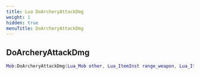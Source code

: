 ```yaml
---
title: Lua DoArcheryAttackDmg
weight: 1
hidden: true
menuTitle: DoArcheryAttackDmg
---
```

## DoArcheryAttackDmg
```lua
Mob:DoArcheryAttackDmg(Lua_Mob other, Lua_ItemInst range_weapon, Lua_ItemInst ammo, number weapon_damage, number chance_mod); -- void
```